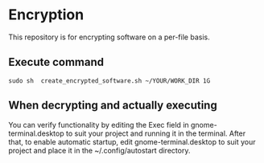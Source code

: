 # Encryption
This repository is for encrypting software on a per-file basis.

## Execute command
`sudo sh  create_encrypted_software.sh ~/YOUR/WORK_DIR 1G`

## When decrypting and actually executing
You can verify functionality by editing the Exec field in gnome-terminal.desktop to suit your project and running it in the terminal. 
After that, to enable automatic startup, edit gnome-terminal.desktop to suit your project and place it in the ~/.config/autostart directory.
